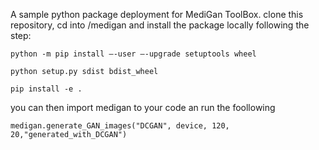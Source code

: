 A sample python package deployment for MediGan ToolBox.
clone this repository, cd into /medigan and install the package locally following the step:

`python -m pip install –-user –-upgrade setuptools wheel`

`python setup.py sdist bdist_wheel`

`pip install -e .`

you can then import medigan to your code an run the foollowing 

`medigan.generate_GAN_images("DCGAN", device, 120, 20,"generated_with_DCGAN")`

